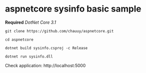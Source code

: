 # aspnetcore sysinfo basic sample

**Required** *DotNet Core 3.1*

```shell
git clone https://github.com/chauuy/aspnetcore.git

cd aspnetcore

dotnet build sysinfo.csproj -c Release 

dotnet run sysinfo.dll

```

Check application: http://localhost:5000

